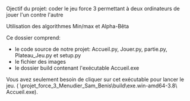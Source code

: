 Ojectif du projet: coder le jeu force 3 permettant à deux ordinateurs de jouer l'un contre l'autre

Utilisation des algorithmes Min/max et Alpha-Bêta

Ce dossier comprend:
 -   le code source de notre projet: Accueil.py, Jouer.py, partie.py, Plateau_Jeu.py et setup.py
 -   le fichier des images
 -   le dossier build contenant l'exécutable Accueil.exe

Vous avez seulement besoin de cliquer sur cet exécutable pour lancer le jeu. ( \projet_force_3_Menudier_Sam_Benis\build\exe.win-amd64-3.8\ Accueil.exe).

